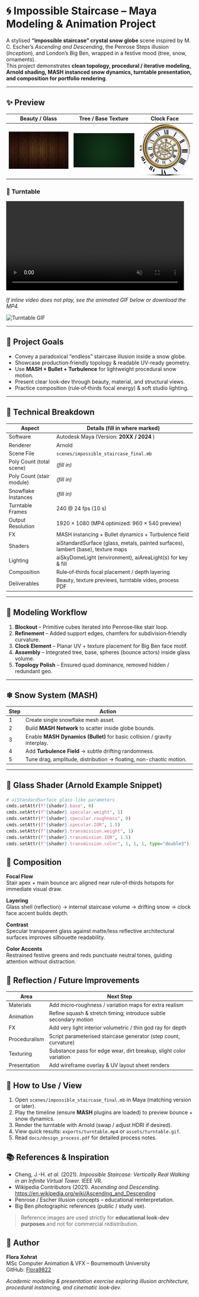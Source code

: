 # 🌀 Impossible Staircase – Maya Modeling & Animation Project

A stylised **“impossible staircase” crystal snow globe** scene inspired by M. C. Escher’s *Ascending and Descending*, the Penrose Steps illusion (*Inception*), and London’s Big Ben, wrapped in a festive mood (tree, snow, ornaments).  
This project demonstrates **clean topology, procedural / iterative modeling, Arnold shading, MASH instanced snow dynamics, turntable presentation, and composition for portfolio rendering**.

---

## ✨ Preview

| Beauty / Glass | Tree / Base Texture | Clock Face |
|----------------|---------------------|------------|
| ![Glass](assets/glass_foundation.jpg) | ![Tree Texture](assets/tree_texture.jpg) | ![Clock](assets/clock_front.jpg) |

### 🎥 Turntable

<video src="exports/turntable.mp4" width="480" loop muted playsinline controls></video>

*If inline video does not play, see the animated GIF below or download the MP4.*

![Turntable GIF](assets/turntable.gif)

---

## 🎯 Project Goals

- Convey a paradoxical “endless” staircase illusion inside a snow globe.
- Showcase production‑friendly topology & readable UV-ready geometry.
- Use **MASH + Bullet + Turbulence** for lightweight procedural snow motion.
- Present clear look‑dev through beauty, material, and structural views.
- Practice composition (rule‑of‑thirds focal energy) & soft studio lighting.

---

## 🔧 Technical Breakdown

| Aspect | Details (fill in where marked) |
|--------|--------------------------------|
| Software | Autodesk Maya (Version: **20XX / 2024** ) |
| Renderer | Arnold |
| Scene File | `scenes/impossible_staircase_final.mb` |
| Poly Count (total scene) | *(fill in)* |
| Poly Count (stair module) | *(fill in)* |
| Snowflake Instances | *(fill in)* |
| Turntable Frames | 240 @ 24 fps (10 s) |
| Output Resolution | 1920 × 1080 (MP4 optimized: 960 × 540 preview) |
| FX | MASH instancing + Bullet dynamics + Turbulence field |
| Shaders | aiStandardSurface (glass, metals, painted surfaces), lambert (base), texture maps |
| Lighting | aiSkyDomeLight (environment), aiAreaLight(s) for key & fill |
| Composition | Rule‑of‑thirds focal placement / depth layering |
| Deliverables | Beauty, texture previews, turntable video, process PDF |

---

## 🧱 Modeling Workflow

1. **Blockout** – Primitive cubes iterated into Penrose‑like stair loop.  
2. **Refinement** – Added support edges, chamfers for subdivision‑friendly curvature.  
3. **Clock Element** – Planar UV + texture placement for Big Ben face motif.  
4. **Assembly** – Integrated tree, base, spheres (bounce actors) inside glass volume.  
5. **Topology Polish** – Ensured quad dominance, removed hidden / redundant geo.  

---

## ❄ Snow System (MASH)

| Step | Action |
|------|--------|
| 1 | Create single snowflake mesh asset. |
| 2 | Build **MASH Network** to scatter inside globe bounds. |
| 3 | Enable **MASH Dynamics (Bullet)** for basic collision / gravity interplay. |
| 4 | Add **Turbulence Field** → subtle drifting randomness. |
| 5 | Tune drag, amplitude, distribution → floating, non-chaotic motion. |

---

## 🧪 Glass Shader (Arnold Example Snippet)

```python
# aiStandardSurface glass-like parameters
cmds.setAttr(f"{shader}.base", 0)
cmds.setAttr(f"{shader}.specular.weight", 1)
cmds.setAttr(f"{shader}.specular.roughness", 0)
cmds.setAttr(f"{shader}.specular.IOR", 1.5)
cmds.setAttr(f"{shader}.transmission.weight", 1)
cmds.setAttr(f"{shader}.transmission.IOR", 1.5)
cmds.setAttr(f"{shader}.transmission.color", 1, 1, 1, type="double3")

```
## 🎨 Composition

**Focal Flow**  
Stair apex + main bounce arc aligned near rule‑of‑thirds hotspots for immediate visual draw.

**Layering**  
Glass shell (reflection) → internal staircase volume → drifting snow → clock face accent builds depth.

**Contrast**  
Specular transparent glass against matte/less reflective architectural surfaces improves silhouette readability.

**Color Accents**  
Restrained festive greens and reds punctuate neutral tones, guiding attention without distraction.

## 🧠 Reflection / Future Improvements

| Area | Next Step |
|------|-----------|
| Materials | Add micro‑roughness / variation maps for extra realism |
| Animation | Refine squash & stretch timing; introduce subtle secondary motion |
| FX | Add very light interior volumetric / thin god ray for depth |
| Proceduralism | Script parameterised staircase generator (step count, curvature) |
| Texturing | Substance pass for edge wear, dirt breakup, slight color variation |
| Presentation | Add wireframe overlay & UV layout sheet renders |

## 🚀 How to Use / View

1. Open `scenes/impossible_staircase_final.mb` in Maya (matching version or later).  
2. Play the timeline (ensure **MASH** plugins are loaded) to preview bounce + snow dynamics.  
3. Render the turntable with Arnold (swap / adjust HDRI if desired).  
4. View quick results: `exports/turntable.mp4` or `assets/turntable.gif`.  
5. Read `docs/design_process.pdf` for detailed process notes.  


## 📚 References & Inspiration

- Cheng, J.-H. *et al.* (2021). *Impossible Staircase: Vertically Real Walking in an Infinite Virtual Tower.* IEEE VR.  
- Wikipedia Contributors (2021). *Ascending and Descending.* https://en.wikipedia.org/wiki/Ascending_and_Descending  
- Penrose / Escher illusion concepts – educational reinterpretation.  
- Big Ben photographic references (public / study use).  

> Reference images are used strictly for **educational look‑dev purposes** and not for commercial redistribution.

## 👤 Author

**Flora Xohrat**  
MSc Computer Animation & VFX – Bournemouth University  
GitHub: [Flora9822](https://github.com/Flora9822)  

*Academic modeling & presentation exercise exploring illusion architecture, procedural instancing, and cinematic look‑dev.*
